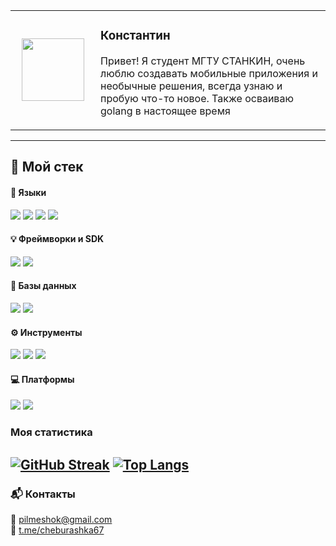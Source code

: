 <table>
  <tr>
    <td width="120px" align="center">
      <kbd>
        <img src="https://avatars.githubusercontent.com/u/113464840?v=4" width="100" />
      </kbd>
    </td>
    <td>
      <h3>Константин</h3>
      <p>Привет! Я студент МГТУ СТАНКИН, очень люблю создавать мобильные приложения и необычные решения, всегда узнаю и пробую что-то новое. Также осваиваю golang в настоящее время</p>
    </td>
  </tr>
</table>

---

## 🧰 Мой стек
<!-- ЯЗЫКИ -->
#### 🧠 Языки
<p>
  <img src="https://img.shields.io/badge/Dart-04599C.svg?style=for-the-badge&logo=dart&logoColor=white" />
  <img src="https://img.shields.io/badge/-C++-365dbf.svg?style=for-the-badge&logo=C%2B%2B" />
  <img src="https://img.shields.io/badge/Java-9F1A00?style=for-the-badge" />
  <img src="https://img.shields.io/badge/Golang-00ADD8?style=for-the-badge&logo=go&logoColor=white" />
</p>

<!-- ФРЕЙМВОРКИ -->
#### 💡 Фреймворки и SDK
<p>
  <img src="https://img.shields.io/badge/Flutter-03A9F4?style=for-the-badge&logo=flutter&logoColor=white" />
  <img src="https://img.shields.io/badge/Firebase-FFA611.svg?logo=firebase&style=for-the-badge" />
</p>

<!-- БАЗЫ ДАННЫХ -->
#### 💾 Базы данных
<p>
  <img src="https://img.shields.io/badge/MySQL-00758F?logo=mysql&style=for-the-badge&logoColor=white" />
  <img src="https://img.shields.io/badge/SQLite-%2307405e.svg?logo=sqlite&style=for-the-badge&logoColor=white" />
</p>

<!-- ИНСТРУМЕНТЫ -->
#### ⚙️ Инструменты
<p>
  <img src="https://img.shields.io/badge/Git-%23F05033.svg?logo=git&style=for-the-badge&logoColor=white" />
  <img src="https://img.shields.io/badge/Github-%23121011.svg?logo=GitHub&style=for-the-badge&logoColor=white" />
  <img src="https://img.shields.io/badge/-Visual%20Studio%20Code-007ACC.svg?logo=visual-studio-code&style=for-the-badge" />
</p>

<!-- ПЛАТФОРМЫ -->
#### 💻 Платформы
<p>
  <img src="https://img.shields.io/badge/-Windows-0078D6.svg?logo=windows&style=for-the-badge" />
  <img src="https://img.shields.io/badge/Android-3DDC84.svg?logo=android&style=for-the-badge&logoColor=white" />
</p>


### Моя статистика

[![GitHub Streak](http://github-readme-streak-stats.herokuapp.com?user=67Konstantin&theme=git-dark&border_radius=5&locale=ru&short_numbers=true&exclude_days=Sun%2CSat&card_width=500&card_height=245)](https://git.io/streak-stats)
[![Top Langs](https://github-readme-stats.vercel.app/api/top-langs/?username=67Konstantin&count=4&theme=vision-friendly-dark&hide=html,cmake,c,kotlin,swift,objective-c)](https://github.com/anuraghazra/github-readme-stats)
---

### 📬 Контакты

📧 [pilmeshok@gmail.com](mailto:pilmeshok@gmail.com)  
💬 [t.me/cheburashka67](https://t.me/cheburashka67)
